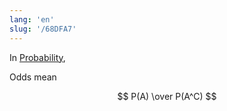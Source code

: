 ```yaml
---
lang: 'en'
slug: '/68DFA7'
---
```


In [Probability](./../.././docs/pages/Probability.md),

Odds mean

$$
P(A) \over P(A^C)
$$

<head>
  <html lang="en-US"/>
</head>

